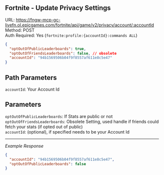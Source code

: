 ## Fortnite - Update Privacy Settings

URL: https://fngw-mcp-gc-livefn.ol.epicgames.com/fortnite/api/game/v2/privacy/account/:accountId \
Method: POST \
Auth Required: Yes (`fortnite:profile:{accountId}:commands ALL`)

```json
{
  "optOutOfPublicLeaderboards": true,
  "optOutOfFriendsLeaderboards": false, // obsolete
  "accountId": "94b1569506b04f9f8557af611e8c5e47"
}
```

## Path Parameters

`accountId`: Your Account Id

## Parameters

`optOutOfPublicLeaderboards`: If Stats are public or not <br/>
`optOutOfFriendsLeaderboards`: Obsolete Setting, used handle if friends could fetch your stats (if opted out of public) <br/>
`accountId`: (optional), if specified needs to be your Account Id

---

_Example Response_

```json
{
  "accountId": "94b1569506b04f9f8557af611e8c5e47",
  "optOutOfPublicLeaderboards": false
}
```
